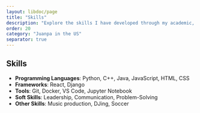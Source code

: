 ```yaml
---
layout: libdoc/page
title: "Skills"
description: "Explore the skills I have developed through my academic, professional, and personal experiences."
order: 20
category: "Juanpa in the US"
separator: true
---
```


## Skills

<!-- Add your skills here -->
- **Programming Languages**: Python, C++, Java, JavaScript, HTML, CSS
- **Frameworks**: React, Django
- **Tools**: Git, Docker, VS Code, Jupyter Notebook
- **Soft Skills**: Leadership, Communication, Problem-Solving
- **Other Skills**: Music production, DJing, Soccer

